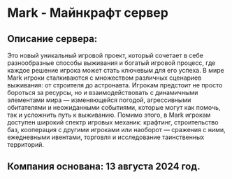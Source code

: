 # Mark - Майнкрафт сервер

## Описание сервера:
Это новый уникальный игровой проект, который сочетает в себе разнообразные способы выживания и богатый игровой процесс, где каждое решение игрока может стать ключевым для его успеха. 
В мире Mark игроки сталкиваются с множеством различных сценариев выживания: от строителя до астронавта.
Игрокам предстоит не просто бороться за ресурсы, но и взаимодействовать с динамичными элементами мира — изменяющейся погодой, 
агрессивными обитателями и неожиданными событиями, которые могут как помочь, так и усложнить путь к выживанию. Помимо этого, 
в Mark игрокам доступен широкий спектр игровых механик: крафтинг, строительство баз, кооперация с другими игроками или наоборот — сражения с ними, 
ежедневными ивентами, торговля и исследование таинственных территорий.

## Компания основана: 13 августа 2024 год.
